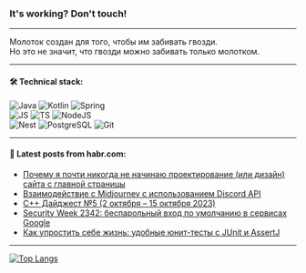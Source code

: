 ### It's working? Don't touch!

---
Молоток создан для того, чтобы им забивать гвозди. <br>
Но это не значит, что гвозди можно забивать только молотком.

---

#### 🛠️ Technical stack:

![Java](https://img.shields.io/badge/Java-informational?logo=Oracle&style=flat&logoColor=white&color=FF4500)
![Kotlin](https://img.shields.io/badge/Kotlin-informational?logo=Kotlin&style=flat&logoColor=white&color=774D97)
![Spring](https://img.shields.io/badge/SpringBoot-informational?logo=SpringBoot&style=flat&logoColor=white&color=6DB33F) <br>
![JS](https://img.shields.io/badge/JS-informational?logo=javaScript&style=flat&logoColor=black&color=F7Df1E)
![TS](https://img.shields.io/badge/TypeScript-informational?logo=typeScript&style=flat&logoColor=black&color=0667A8)
![NodeJS](https://img.shields.io/badge/NodeJS-informational?logo=node.js&style=flat&logoColor=white&color=70A760) <br>
![Nest](https://img.shields.io/badge/NestJS-informational?logo=NestJS&style=flat&logoColor=white&color=E0234E)
![PostgreSQL](https://img.shields.io/badge/PostgreSQL-informational?logo=PostgreSQL&style=flat&logoColor=white&color=DAA520)
![Git](https://img.shields.io/badge/Git-informational?logo=git&style=flat&logoColor=white&color=778899)

___

#### 💬 Latest posts from habr.com:

<!-- BLOG-POST-LIST:START -->
- [Почему я почти никогда не начинаю проектирование &lpar;или дизайн&rpar; сайта с главной страницы](https://habr.com/ru/articles/767890/?utm_source=habrahabr&utm_medium=rss&utm_campaign=767890)
- [Взаимодействие с Midjourney с использованием Discord API](https://habr.com/ru/articles/767878/?utm_source=habrahabr&utm_medium=rss&utm_campaign=767878)
- [C++ Дайджест №5 &lpar;2 октября – 15 октября 2023&rpar;](https://habr.com/ru/articles/767818/?utm_source=habrahabr&utm_medium=rss&utm_campaign=767818)
- [Security Week 2342: беспарольный вход по умолчанию в сервисах Google](https://habr.com/ru/companies/kaspersky/articles/767766/?utm_source=habrahabr&utm_medium=rss&utm_campaign=767766)
- [Как упростить себе жизнь: удобные юнит-тесты с JUnit и AssertJ](https://habr.com/ru/companies/skillbox/articles/767804/?utm_source=habrahabr&utm_medium=rss&utm_campaign=767804)
<!-- BLOG-POST-LIST:END -->

---
[![Top Langs](https://github-readme-stats-git-master-advtsetting-gmailcom.vercel.app/api/top-langs/?username=zloylis&langs_count=10&hide_title=false&title_color=e6edf3&size_weight=0.5&count_weight=0.5&layout=compact&hide_border=true&theme=dracula)](https://github.com/zloylis)

<!-- ![GitHub stats](https://github-readme-stats-git-master-advtsetting-gmailcom.vercel.app/api?username=zloylis&show_icons=true&hide_border=true&theme=dracula&hide_title=true&include_all_commits=true&count_private=true&hide=contribs&hide_rank=true) -->
